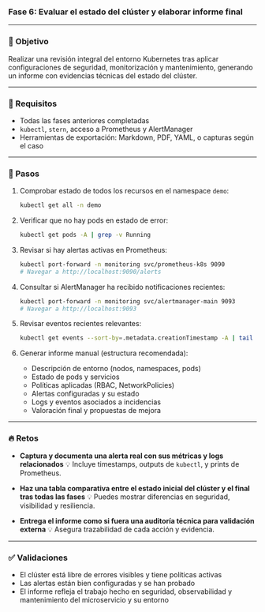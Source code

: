 ### Fase 6: Evaluar el estado del clúster y elaborar informe final

---

### 🎯 Objetivo

Realizar una revisión integral del entorno Kubernetes tras aplicar configuraciones de seguridad, monitorización y mantenimiento, generando un informe con evidencias técnicas del estado del clúster.

---

### 🧰 Requisitos

* Todas las fases anteriores completadas
* `kubectl`, `stern`, acceso a Prometheus y AlertManager
* Herramientas de exportación: Markdown, PDF, YAML, o capturas según el caso

---

### 🔧 Pasos

1. Comprobar estado de todos los recursos en el namespace `demo`:

   ```bash
   kubectl get all -n demo
   ```

2. Verificar que no hay pods en estado de error:

   ```bash
   kubectl get pods -A | grep -v Running
   ```

3. Revisar si hay alertas activas en Prometheus:

   ```bash
   kubectl port-forward -n monitoring svc/prometheus-k8s 9090
   # Navegar a http://localhost:9090/alerts
   ```

4. Consultar si AlertManager ha recibido notificaciones recientes:

   ```bash
   kubectl port-forward -n monitoring svc/alertmanager-main 9093
   # Navegar a http://localhost:9093
   ```

5. Revisar eventos recientes relevantes:

   ```bash
   kubectl get events --sort-by=.metadata.creationTimestamp -A | tail -n 20
   ```

6. Generar informe manual (estructura recomendada):

   * Descripción de entorno (nodos, namespaces, pods)
   * Estado de pods y servicios
   * Políticas aplicadas (RBAC, NetworkPolicies)
   * Alertas configuradas y su estado
   * Logs y eventos asociados a incidencias
   * Valoración final y propuestas de mejora

---

### 🔥 Retos

* **Captura y documenta una alerta real con sus métricas y logs relacionados**
  💡 Incluye timestamps, outputs de `kubectl`, y prints de Prometheus.

* **Haz una tabla comparativa entre el estado inicial del clúster y el final tras todas las fases**
  💡 Puedes mostrar diferencias en seguridad, visibilidad y resiliencia.

* **Entrega el informe como si fuera una auditoría técnica para validación externa**
  💡 Asegura trazabilidad de cada acción y evidencia.

---

### ✅ Validaciones

* El clúster está libre de errores visibles y tiene políticas activas
* Las alertas están bien configuradas y se han probado
* El informe refleja el trabajo hecho en seguridad, observabilidad y mantenimiento del microservicio y su entorno
